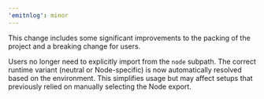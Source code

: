 ```yaml
---
'emitnlog': minor
---
```


This change includes some significant improvements to the packing of the project and a breaking change for users.

Users no longer need to explicitly import from the `node` subpath. The correct runtime variant (neutral or Node-specific) is now automatically resolved based on the environment. This simplifies usage but may affect setups that previously relied on manually selecting the Node export.
